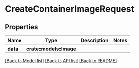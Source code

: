 # CreateContainerImageRequest

## Properties

Name | Type | Description | Notes
------------ | ------------- | ------------- | -------------
**data** | [**crate::models::Image**](Image.md) |  | 

[[Back to Model list]](../README.md#documentation-for-models) [[Back to API list]](../README.md#documentation-for-api-endpoints) [[Back to README]](../README.md)


